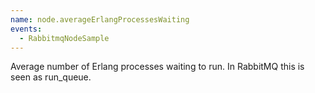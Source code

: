 ```yaml
---
name: node.averageErlangProcessesWaiting
events:
  - RabbitmqNodeSample
---
```


Average number of Erlang processes waiting to run. In RabbitMQ this is seen as run\_queue.
